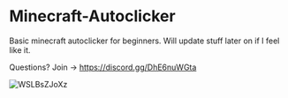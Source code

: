 # Minecraft-Autoclicker
Basic minecraft autoclicker for beginners. Will update stuff later on if I feel like it.

Questions?
Join -> https://discord.gg/DhE6nuWGta

![WSLBsZJoXz](https://user-images.githubusercontent.com/71045814/173140909-86cd861f-74f5-4de2-9371-be6798deb016.png)
 
 
 
 
 
  
 
  
 
 
 
 
 
 
 
 
